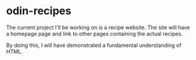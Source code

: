 # odin-recipes

The current project I'll be working on is a recipe website.
The site will have a homepage page and link to other pages
containing the actual recipes. 

By doing this, I will have demonstrated a fundamental 
understanding of HTML.